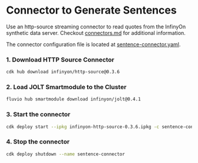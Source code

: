 # Connector to Generate Sentences

Use an http-source streaming connector to read quotes from the InfinyOn synthetic data server. Checkout [connectors.md](../../connectors.md) for additional information.

The connector configuration file is located at [sentence-connector.yaml](sentence-connector.yaml).

### 1. Download HTTP Source Connector

```bash
cdk hub download infinyon/http-source@0.3.6
```

### 2. Load JOLT Smartmodule to the Cluster

```bash
fluvio hub smartmodule download infinyon/jolt@0.4.1 
```

### 3. Start the connector

```bash
cdk deploy start --ipkg infinyon-http-source-0.3.6.ipkg -c sentence-connector.yaml
```

### 4. Stop the connector

```bash
cdk deploy shutdown --name sentence-connector
```
